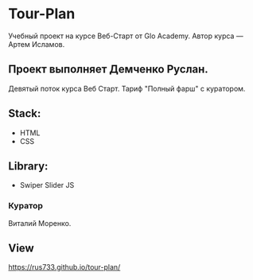 # Tour-Plan

Учебный проект на курсе Веб-Старт от Glo Academy.
Автор курса — Артем Исламов.

## Проект выполняет Демченко Руслан.

Девятый поток курса Веб Старт. Тариф "Полный фарш" с куратором.

## Stack:
- HTML
- CSS

## Library:
- Swiper Slider JS


### Куратор

Виталий Моренко.

## View

https://rus733.github.io/tour-plan/
